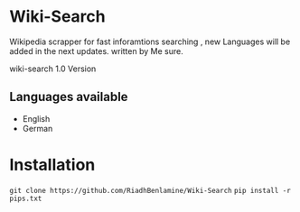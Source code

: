 # Wiki-Search
Wikipedia scrapper for fast inforamtions searching , new Languages will be added in the next updates.
written by Me sure.

wiki-search 1.0 Version 
## Languages available
- English 
- German

# Installation

` git clone https://github.com/RiadhBenlamine/Wiki-Search `
` pip install -r pips.txt `


